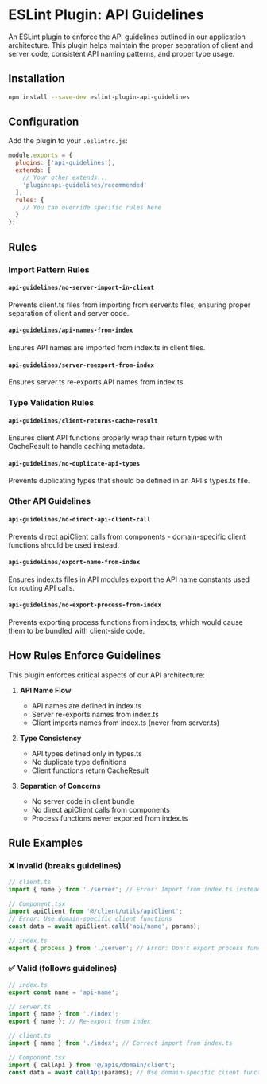 # ESLint Plugin: API Guidelines

An ESLint plugin to enforce the API guidelines outlined in our application architecture. This plugin helps maintain the proper separation of client and server code, consistent API naming patterns, and proper type usage.

## Installation

```bash
npm install --save-dev eslint-plugin-api-guidelines
```

## Configuration

Add the plugin to your `.eslintrc.js`:

```js
module.exports = {
  plugins: ['api-guidelines'],
  extends: [
    // Your other extends...
    'plugin:api-guidelines/recommended'
  ],
  rules: {
    // You can override specific rules here
  }
};
```

## Rules

### Import Pattern Rules

#### `api-guidelines/no-server-import-in-client`
Prevents client.ts files from importing from server.ts files, ensuring proper separation of client and server code.

#### `api-guidelines/api-names-from-index`
Ensures API names are imported from index.ts in client files.

#### `api-guidelines/server-reexport-from-index`
Ensures server.ts re-exports API names from index.ts.

### Type Validation Rules

#### `api-guidelines/client-returns-cache-result`
Ensures client API functions properly wrap their return types with CacheResult<T> to handle caching metadata.

#### `api-guidelines/no-duplicate-api-types`
Prevents duplicating types that should be defined in an API's types.ts file.

### Other API Guidelines

#### `api-guidelines/no-direct-api-client-call`
Prevents direct apiClient calls from components - domain-specific client functions should be used instead.

#### `api-guidelines/export-name-from-index`
Ensures index.ts files in API modules export the API name constants used for routing API calls.

#### `api-guidelines/no-export-process-from-index`
Prevents exporting process functions from index.ts, which would cause them to be bundled with client-side code.

## How Rules Enforce Guidelines

This plugin enforces critical aspects of our API architecture:

1. **API Name Flow**
   - API names are defined in index.ts
   - Server re-exports names from index.ts
   - Client imports names from index.ts (never from server.ts)

2. **Type Consistency**
   - API types defined only in types.ts
   - No duplicate type definitions
   - Client functions return CacheResult<T>

3. **Separation of Concerns**
   - No server code in client bundle
   - No direct apiClient calls from components
   - Process functions never exported from index.ts

## Rule Examples

### ❌ Invalid (breaks guidelines)

```typescript
// client.ts
import { name } from './server'; // Error: Import from index.ts instead

// Component.tsx
import apiClient from '@/client/utils/apiClient';
// Error: Use domain-specific client functions
const data = await apiClient.call('api/name', params);

// index.ts
export { process } from './server'; // Error: Don't export process functions
```

### ✅ Valid (follows guidelines)

```typescript
// index.ts
export const name = 'api-name';

// server.ts
import { name } from './index';
export { name }; // Re-export from index

// client.ts
import { name } from './index'; // Correct import from index.ts

// Component.tsx
import { callApi } from '@/apis/domain/client';
const data = await callApi(params); // Use domain-specific client function
``` 
